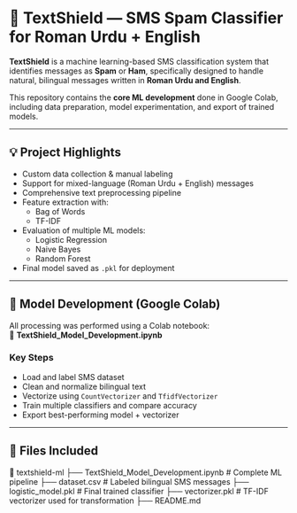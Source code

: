 # 📱 TextShield — SMS Spam Classifier for Roman Urdu + English

**TextShield** is a machine learning-based SMS classification system that identifies messages as **Spam** or **Ham**, specifically designed to handle natural, bilingual messages written in **Roman Urdu and English**.

This repository contains the **core ML development** done in Google Colab, including data preparation, model experimentation, and export of trained models.

---

## 💡 Project Highlights

- Custom data collection & manual labeling  
- Support for mixed-language (Roman Urdu + English) messages  
- Comprehensive text preprocessing pipeline  
- Feature extraction with:  
  - Bag of Words  
  - TF-IDF  
- Evaluation of multiple ML models:  
  - Logistic Regression  
  - Naive Bayes  
  - Random Forest  
- Final model saved as `.pkl` for deployment

---

## 🧪 Model Development (Google Colab)

All processing was performed using a Colab notebook:  
📓 **TextShield_Model_Development.ipynb**

### Key Steps

- Load and label SMS dataset  
- Clean and normalize bilingual text  
- Vectorize using `CountVectorizer` and `TfidfVectorizer`  
- Train multiple classifiers and compare accuracy  
- Export best-performing model + vectorizer

---

## 📁 Files Included

📂 textshield-ml
├── TextShield_Model_Development.ipynb # Complete ML pipeline
├── dataset.csv # Labeled bilingual SMS messages
├── logistic_model.pkl # Final trained classifier
├── vectorizer.pkl # TF-IDF vectorizer used for transformation
├── README.md
